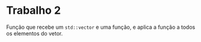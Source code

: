 Trabalho 2
==========

Função que recebe um ```std::vector``` e uma função, e aplica a função a todos os elementos do vetor.
